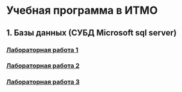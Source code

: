 # Учебная программа в ИТМО 

## 1. Базы данных (СУБД Microsoft sql server)

### [Лабораторная работа 1](https://github.com/ForwardMoth/ITMO_term/blob/main/%D0%B1%D0%B0%D0%B7%D1%8B%20%D0%B4%D0%B0%D0%BD%D0%BD%D1%8B%D1%85/lab1.md)

### [Лабораторная работа 2](https://github.com/ForwardMoth/ITMO_term/blob/main/%D0%B1%D0%B0%D0%B7%D1%8B%20%D0%B4%D0%B0%D0%BD%D0%BD%D1%8B%D1%85/lab2.md)

### [Лабораторная работа 3](https://github.com/ForwardMoth/ITMO_term/blob/main/%D0%B1%D0%B0%D0%B7%D1%8B%20%D0%B4%D0%B0%D0%BD%D0%BD%D1%8B%D1%85/lab3.md)
